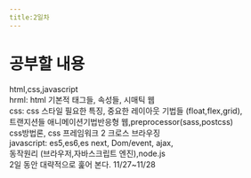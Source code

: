 ```yaml
---
title:2일차
---
```


# 공부할 내용 <br>
html,css,javascript <br>
hrml: html 기본적 태그들, 속성들, 시매틱 웹 <br>
css: css 스타일 필요한 특징, 중요한 레이아웃 기법들
(float,flex,grid),<br> 
트랜지션들 애니메이션기법반응형 웹,preprocessor(sass,postcss)<br>
 css방법론, css 프레임워크 2 크로스 브라우징 <br>
 javascript: es5,es6,es next, Dom/event, ajax, <br>동작원리
(브라우저,자바스크립트 엔진),node.js<br>
2일 동안 대략적으로 훑어 본다. 11/27~11/28
